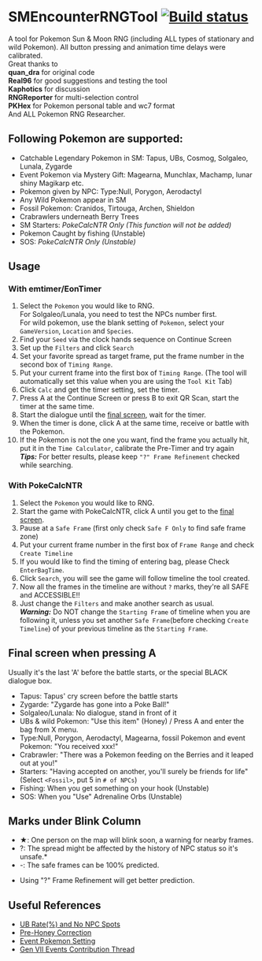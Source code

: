 # SMEncounterRNGTool  [![Build status](https://ci.appveyor.com/api/projects/status/hv29i210qixas6kw?svg=true)](https://ci.appveyor.com/project/wwwwwwzx/smencounterrngtool)

A tool for Pokemon Sun & Moon RNG (including ALL types of stationary and wild Pokemon). All button pressing and animation time delays were calibrated.  
Great thanks to  
**quan_dra** for original code  
**Real96** for good suggestions and testing the tool  
**Kaphotics** for discussion  
**RNGReporter** for multi-selection control  
**PKHex** for Pokemon personal table and wc7 format  
And ALL Pokemon RNG Researcher.

## Following Pokemon are supported:
- Catchable Legendary Pokemon in SM: Tapus, UBs, Cosmog, Solgaleo, Lunala, Zygarde
- Event Pokemon via Mystery Gift: Magearna, Munchlax, Machamp, lunar shiny Magikarp etc.
- Pokemon given by NPC: Type:Null, Porygon, Aerodactyl
- Any Wild Pokemon appear in SM
- Fossil Pokemon: Cranidos, Tirtouga, Archen, Shieldon
- Crabrawlers underneath Berry Trees
- SM Starters: _PokeCalcNTR Only (This function will not be added)_
- Pokemon Caught by fishing (Unstable)
- SOS: _PokeCalcNTR Only (Unstable)_

## Usage
### With emtimer/EonTimer
1. Select the `Pokemon` you would like to RNG.  
For Solgaleo/Lunala, you need to test the NPCs number first.  
For wild pokemon, use the blank setting of `Pokemon`, select your `GameVersion`, `Location` and `Species`.
2. Find your `Seed` via the clock hands sequence on Continue Screen
3. Set up the `Filters` and click `Search`
4. Set your favorite spread as target frame, put the frame number in the second box of `Timing Range`.
5. Put your current frame into the first box of `Timing Range`. (The tool will automatically set this value when you are using the `Tool Kit` Tab)
6. Click `Calc` and get the timer setting, set the timer. 
7. Press A at the Continue Screen or press B to exit QR Scan, start the timer at the same time.
8. Start the dialogue until the [final screen](#final-screen-when-pressing-a), wait for the timer.
9. When the timer is done, click A at the same time, receive or battle with the Pokemon.
10. If the Pokemon is not the one you want, find the frame you actually hit, put it in the `Time Calculator`, calibrate the Pre-Timer and try again  
    ***Tips:*** For better results, please keep `"?" Frame Refinement` checked while searching.

### With PokeCalcNTR
1. Select the `Pokemon` you would like to RNG.
2. Start the game with PokeCalcNTR, click A until you get to the [final screen](#final-screen-when-pressing-a).
3. Pause at a `Safe Frame` (first only check `Safe F Only` to find safe frame zone)
4. Put your current frame number in the first box of `Frame Range` and check `Create Timeline`
5. If you would like to find the timing of entering bag, please Check `EnterBagTime`.
6. Click `Search`, you will see the game will follow timeline the tool created.
7. Now all the frames in the timeline are without `?` marks, they're all SAFE and ACCESSIBLE!!
8. Just change the `Filters` and make another search as usual.  
    ***Warning:*** Do NOT change the `Starting Frame` of timeline when you are following it, unless you set another `Safe Frame`(before checking `Create Timeline`) of your previous timeline as the `Starting Frame`.

## Final screen when pressing A
Usually it's the last 'A' before the battle starts, or the special BLACK dialogue box. 

- Tapus: Tapus' cry screen before the battle starts
- Zygarde: "Zygarde has gone into a Poke Ball!"
- Solgaleo/Lunala: No dialogue, stand in front of it
- UBs & wild Pokemon: "Use this item" (Honey) / Press A and enter the bag from X menu. 
- Type:Null, Porygon, Aerodactyl, Magearna, fossil Pokemon and event Pokemon: "You received xxx!"
- Crabrawler: "There was a Pokemon feeding on the Berries and it leaped out at you!"
- Starters: "Having accepted on another, you'll surely be friends for life" (Select `<Fossil>`, put 5 in `# of NPCs`)
- Fishing: When you get something on your hook (Unstable)
- SOS: When you "Use" Adrenaline Orbs (Unstable)

## Marks under Blink Column
- ★: One person on the map will blink soon, a warning for nearby frames.
- ?: The spread might be affected by the history of NPC status so it's unsafe.*
- -: The safe frames can be 100% predicted.
* Using "?" Frame Refinement will get better prediction.

## Useful References
- [UB Rate(%) and No NPC Spots](parameters/UB%20Rate%20and%20Spots.md) 
- [Pre-Honey Correction](parameters/Pre-Honey%20Correction.md)  
- [Event Pokemon Setting](parameters/Event%20Pokemon%20Setting.md) 
- [Gen VII Events Contribution Thread](https://projectpokemon.org/forums/forums/topic/39400-gen-vii-events-contribution-thread/) 
